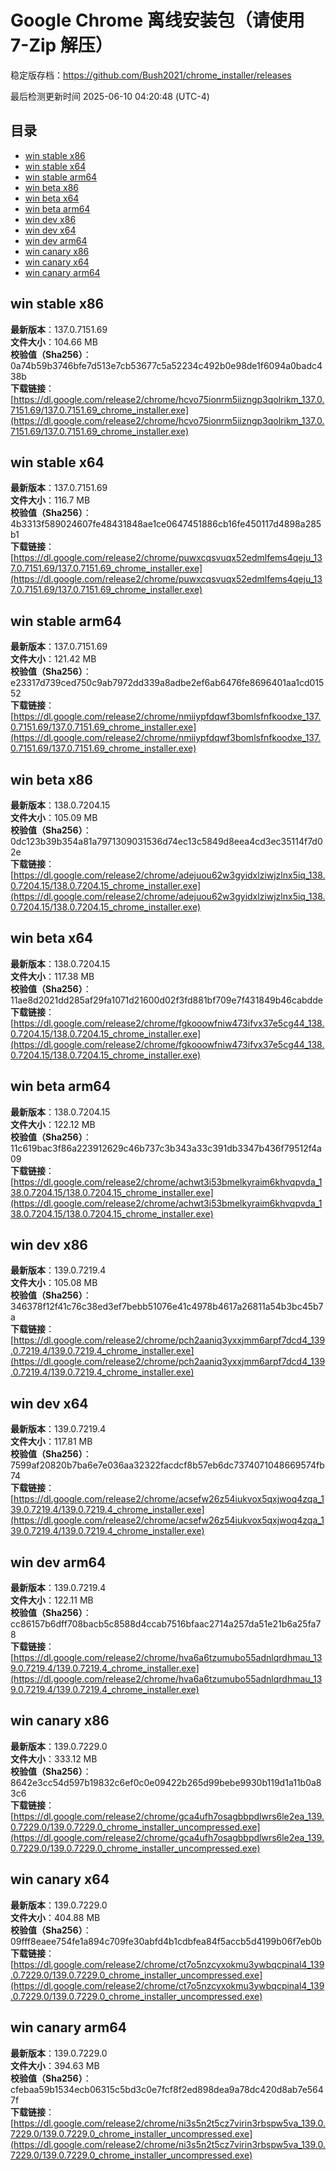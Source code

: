 # Google Chrome 离线安装包（请使用 7-Zip 解压）
稳定版存档：<https://github.com/Bush2021/chrome_installer/releases>

最后检测更新时间
2025-06-10 04:20:48 (UTC-4)

## 目录
* [win stable x86](https://github.com/Bush2021/chrome_installer?tab=readme-ov-file#win-stable-x86)
* [win stable x64](https://github.com/Bush2021/chrome_installer?tab=readme-ov-file#win-stable-x64)
* [win stable arm64](https://github.com/Bush2021/chrome_installer?tab=readme-ov-file#win-stable-arm64)
* [win beta x86](https://github.com/Bush2021/chrome_installer?tab=readme-ov-file#win-beta-x86)
* [win beta x64](https://github.com/Bush2021/chrome_installer?tab=readme-ov-file#win-beta-x64)
* [win beta arm64](https://github.com/Bush2021/chrome_installer?tab=readme-ov-file#win-beta-arm64)
* [win dev x86](https://github.com/Bush2021/chrome_installer?tab=readme-ov-file#win-dev-x86)
* [win dev x64](https://github.com/Bush2021/chrome_installer?tab=readme-ov-file#win-dev-x64)
* [win dev arm64](https://github.com/Bush2021/chrome_installer?tab=readme-ov-file#win-dev-arm64)
* [win canary x86](https://github.com/Bush2021/chrome_installer?tab=readme-ov-file#win-canary-x86)
* [win canary x64](https://github.com/Bush2021/chrome_installer?tab=readme-ov-file#win-canary-x64)
* [win canary arm64](https://github.com/Bush2021/chrome_installer?tab=readme-ov-file#win-canary-arm64)

## win stable x86
**最新版本**：137.0.7151.69  
**文件大小**：104.66 MB  
**校验值（Sha256）**：0a74b59b3746bfe7d513e7cb53677c5a52234c492b0e98de1f6094a0badc438b  
**下载链接**：[https://dl.google.com/release2/chrome/hcvo75ionrm5iizngp3qolrikm_137.0.7151.69/137.0.7151.69_chrome_installer.exe](https://dl.google.com/release2/chrome/hcvo75ionrm5iizngp3qolrikm_137.0.7151.69/137.0.7151.69_chrome_installer.exe)  

## win stable x64
**最新版本**：137.0.7151.69  
**文件大小**：116.7 MB  
**校验值（Sha256）**：4b3313f589024607fe48431848ae1ce0647451886cb16fe450117d4898a285b1  
**下载链接**：[https://dl.google.com/release2/chrome/puwxcqsvuqx52edmlfems4qeju_137.0.7151.69/137.0.7151.69_chrome_installer.exe](https://dl.google.com/release2/chrome/puwxcqsvuqx52edmlfems4qeju_137.0.7151.69/137.0.7151.69_chrome_installer.exe)  

## win stable arm64
**最新版本**：137.0.7151.69  
**文件大小**：121.42 MB  
**校验值（Sha256）**：e23317d739ced750c9ab7972dd339a8adbe2ef6ab6476fe8696401aa1cd01552  
**下载链接**：[https://dl.google.com/release2/chrome/nmiiypfdqwf3bomlsfnfkoodxe_137.0.7151.69/137.0.7151.69_chrome_installer.exe](https://dl.google.com/release2/chrome/nmiiypfdqwf3bomlsfnfkoodxe_137.0.7151.69/137.0.7151.69_chrome_installer.exe)  

## win beta x86
**最新版本**：138.0.7204.15  
**文件大小**：105.09 MB  
**校验值（Sha256）**：0dc123b39b354a81a7971309031536d74ec13c5849d8eea4cd3ec35114f7d02e  
**下载链接**：[https://dl.google.com/release2/chrome/adejuou62w3gyidxlziwjzlnx5iq_138.0.7204.15/138.0.7204.15_chrome_installer.exe](https://dl.google.com/release2/chrome/adejuou62w3gyidxlziwjzlnx5iq_138.0.7204.15/138.0.7204.15_chrome_installer.exe)  

## win beta x64
**最新版本**：138.0.7204.15  
**文件大小**：117.38 MB  
**校验值（Sha256）**：11ae8d2021dd285af29fa1071d21600d02f3fd881bf709e7f431849b46cabdde  
**下载链接**：[https://dl.google.com/release2/chrome/fgkooowfniw473ifvx37e5cg44_138.0.7204.15/138.0.7204.15_chrome_installer.exe](https://dl.google.com/release2/chrome/fgkooowfniw473ifvx37e5cg44_138.0.7204.15/138.0.7204.15_chrome_installer.exe)  

## win beta arm64
**最新版本**：138.0.7204.15  
**文件大小**：122.12 MB  
**校验值（Sha256）**：11c619bac3f86a223912629c46b737c3b343a33c391db3347b436f79512f4a09  
**下载链接**：[https://dl.google.com/release2/chrome/achwt3i53bmelkyraim6khvqpvda_138.0.7204.15/138.0.7204.15_chrome_installer.exe](https://dl.google.com/release2/chrome/achwt3i53bmelkyraim6khvqpvda_138.0.7204.15/138.0.7204.15_chrome_installer.exe)  

## win dev x86
**最新版本**：139.0.7219.4  
**文件大小**：105.08 MB  
**校验值（Sha256）**：346378f12f41c76c38ed3ef7bebb51076e41c4978b4617a26811a54b3bc45b7a  
**下载链接**：[https://dl.google.com/release2/chrome/pch2aaniq3yxxjmm6arpf7dcd4_139.0.7219.4/139.0.7219.4_chrome_installer.exe](https://dl.google.com/release2/chrome/pch2aaniq3yxxjmm6arpf7dcd4_139.0.7219.4/139.0.7219.4_chrome_installer.exe)  

## win dev x64
**最新版本**：139.0.7219.4  
**文件大小**：117.81 MB  
**校验值（Sha256）**：7599af20820b7ba6e7e036aa32322facdcf8b57eb6dc7374071048669574fb74  
**下载链接**：[https://dl.google.com/release2/chrome/acsefw26z54iukvox5qxjwoq4zqa_139.0.7219.4/139.0.7219.4_chrome_installer.exe](https://dl.google.com/release2/chrome/acsefw26z54iukvox5qxjwoq4zqa_139.0.7219.4/139.0.7219.4_chrome_installer.exe)  

## win dev arm64
**最新版本**：139.0.7219.4  
**文件大小**：122.11 MB  
**校验值（Sha256）**：cc86157b6dff708bacb5c8588d4ccab7516bfaac2714a257da51e21b6a25fa78  
**下载链接**：[https://dl.google.com/release2/chrome/hva6a6tzumubo55adnlqrdhmau_139.0.7219.4/139.0.7219.4_chrome_installer.exe](https://dl.google.com/release2/chrome/hva6a6tzumubo55adnlqrdhmau_139.0.7219.4/139.0.7219.4_chrome_installer.exe)  

## win canary x86
**最新版本**：139.0.7229.0  
**文件大小**：333.12 MB  
**校验值（Sha256）**：8642e3cc54d597b19832c6ef0c0e09422b265d99bebe9930b119d1a11b0a83c6  
**下载链接**：[https://dl.google.com/release2/chrome/gca4ufh7osagbbpdlwrs6le2ea_139.0.7229.0/139.0.7229.0_chrome_installer_uncompressed.exe](https://dl.google.com/release2/chrome/gca4ufh7osagbbpdlwrs6le2ea_139.0.7229.0/139.0.7229.0_chrome_installer_uncompressed.exe)  

## win canary x64
**最新版本**：139.0.7229.0  
**文件大小**：404.88 MB  
**校验值（Sha256）**：09fff8eaee754fe1a894c709fe30abfd4b1cdbfea84f5accb5d4199b06f7eb0b  
**下载链接**：[https://dl.google.com/release2/chrome/ct7o5nzcyxokmu3ywbqcpinal4_139.0.7229.0/139.0.7229.0_chrome_installer_uncompressed.exe](https://dl.google.com/release2/chrome/ct7o5nzcyxokmu3ywbqcpinal4_139.0.7229.0/139.0.7229.0_chrome_installer_uncompressed.exe)  

## win canary arm64
**最新版本**：139.0.7229.0  
**文件大小**：394.63 MB  
**校验值（Sha256）**：cfebaa59b1534ecb06315c5bd3c0e7fcf8f2ed898dea9a78dc420d8ab7e5647f  
**下载链接**：[https://dl.google.com/release2/chrome/ni3s5n2t5cz7virin3rbspw5va_139.0.7229.0/139.0.7229.0_chrome_installer_uncompressed.exe](https://dl.google.com/release2/chrome/ni3s5n2t5cz7virin3rbspw5va_139.0.7229.0/139.0.7229.0_chrome_installer_uncompressed.exe)  

